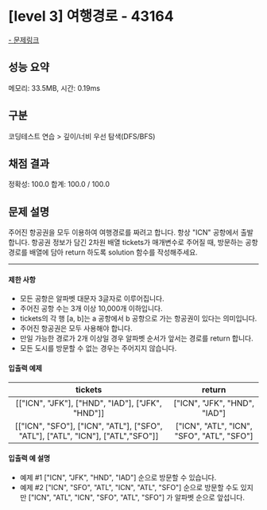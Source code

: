 # [level 3] 여행경로 - 43164

<a href="https://school.programmers.co.kr/learn/courses/30/lessons/43164">- 문제링크</a>

## 성능 요약

메모리: 33.5MB, 시간: 0.19ms

## 구분

코딩테스트 연습 > 깊이/너비 우선 탐색(DFS/BFS)

## 채점 결과

정확성: 100.0
합계: 100.0 / 100.0

## 문제 설명

주어진 항공권을 모두 이용하여 여행경로를 짜려고 합니다. 항상 "ICN" 공항에서 출발합니다.
항공권 정보가 담긴 2차원 배열 tickets가 매개변수로 주어질 때, 방문하는 공항 경로를 배열에 담아 return 하도록 solution 함수를 작성해주세요.

---

#### 제한 사항

- 모든 공항은 알파벳 대문자 3글자로 이루어집니다.
- 주어진 공항 수는 3개 이상 10,000개 이하입니다.
- tickets의 각 행 [a, b]는 a 공항에서 b 공항으로 가는 항공권이 있다는 의미입니다.
- 주어진 항공권은 모두 사용해야 합니다.
- 만일 가능한 경로가 2개 이상일 경우 알파벳 순서가 앞서는 경로를 return 합니다.
- 모든 도시를 방문할 수 없는 경우는 주어지지 않습니다.

#### 입출력 예제

|                                   **tickets**                                   |                 **return**                 |
| :-----------------------------------------------------------------------------: | :----------------------------------------: |
|                [["ICN", "JFK"], ["HND", "IAD"], ["JFK", "HND"]]                 |        ["ICN", "JFK", "HND", "IAD"]        |
| [["ICN", "SFO"], ["ICN", "ATL"], ["SFO", "ATL"], ["ATL", "ICN"], ["ATL","SFO"]] | ["ICN", "ATL", "ICN", "SFO", "ATL", "SFO"] |

#### 입출력 예 설명

- 예제 #1
  ["ICN", "JFK", "HND", "IAD"] 순으로 방문할 수 있습니다.
- 예제 #2
  ["ICN", "SFO", "ATL", "ICN", "ATL", "SFO"] 순으로 방문할 수도 있지만 ["ICN", "ATL", "ICN", "SFO", "ATL", "SFO"] 가 알파벳 순으로 앞섭니다.
